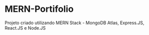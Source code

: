 # MERN-Portifolio
Projeto criado utilizando MERN Stack - MongoDB Atlas, Express.JS, React.JS e Node.JS
